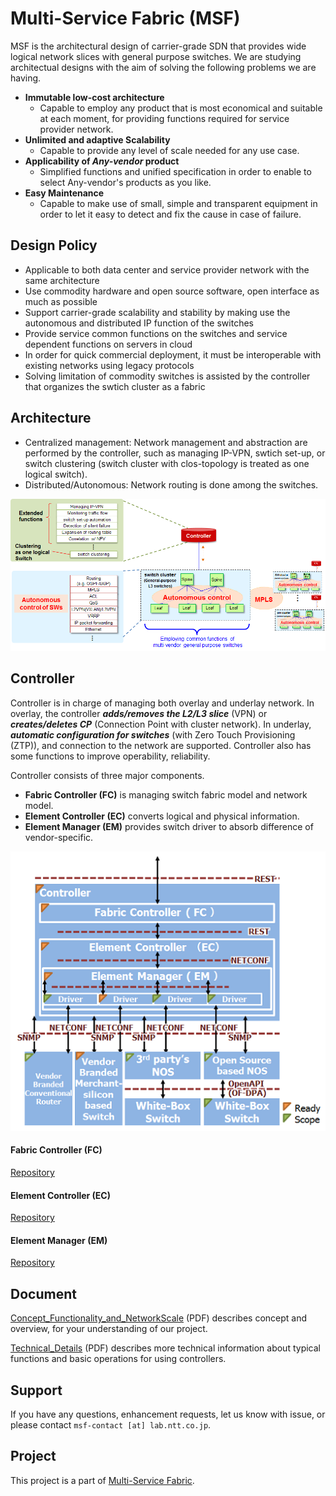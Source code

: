 # Multi-Service Fabric (MSF)
MSF is the architectural design of carrier-grade SDN that provides wide logical network slices with general purpose switches. We are studying architectual designs with the aim of solving the following problems we are having.

- **Immutable low-cost architecture**
	- Capable to employ any product that is most economical and suitable at each moment, for providing functions required for service provider network.
- **Unlimited and adaptive Scalability**
	- Capable to provide any level of scale needed for any use case.
- **Applicability of *Any-vendor* product**
	- Simplified functions and unified specification in order to enable to select Any-vendor's products as you like.
- **Easy Maintenance**
	- Capable to make use of small, simple and transparent equipment in order to let it easy to detect and fix the cause in case of failure.

## Design Policy
- Applicable to both data center and service provider network with the same architecture
- Use commodity hardware and open source software, open interface as much as possible
- Support carrier-grade scalability and stability by making use the autonomous and distributed IP function of the switches
- Provide service common functions on the switches and service dependent functions on servers in cloud
- In order for quick commercial deployment, it must be interoperable with existing networks using legacy protocols
- Solving limitation of commodity switches is assisted by the controller that organizes the swtich cluster as a fabric

## Architecture
- Centralized management: Network management and abstraction are performed by the controller, such as managing IP-VPN, swtich set-up, or switch clustering (switch cluster with clos-topology is treated as one logical switch).
- Distributed/Autonomous: Network routing is done among the switches.

![architecuture](/doc/img/architecture.png)

## Controller
Controller is in charge of managing both overlay and underlay network. In overlay, the controller ***adds/removes the L2/L3 slice*** (VPN) or ***creates/deletes CP*** (Connection Point with cluster network). In underlay, ***automatic configuration for switches*** (with Zero Touch Provisioning (ZTP)), and connection to the network are supported. Controller also has some functions to improve operability, reliability.

 Controller consists of three major components.
- **Fabric Controller (FC)** is managing switch fabric model and network model.
- **Element Controller (EC)** converts logical and physical information.
- **Element Manager (EM)** provides switch driver to absorb difference of vendor-specific.

![controller_architecuture](/doc/img/controller_architecture.png)

#### Fabric Controller (FC)
[Repository](https://github.com/multi-service-fabric/fabric-controller)

#### Element Controller (EC)
[Repository](https://github.com/multi-service-fabric/element-controller)

#### Element Manager (EM)
[Repository](https://github.com/multi-service-fabric/element-manager)

## Document
[Concept_Functionality_and_NetworkScale](/doc/Concept_Functionality_and_NetworkScale.pdf) (PDF) describes concept and overview, for your understanding of our project.

[Technical_Details](/doc/Technical_Details.pdf) (PDF) describes more technical information about typical functions and basic operations for using controllers.

## Support
If you have any questions, enhancement requests,  let us know with issue, or please contact `msf-contact [at] lab.ntt.co.jp`.

## Project
This project is a part of [Multi-Service Fabric](https://github.com/multi-service-fabric/).

